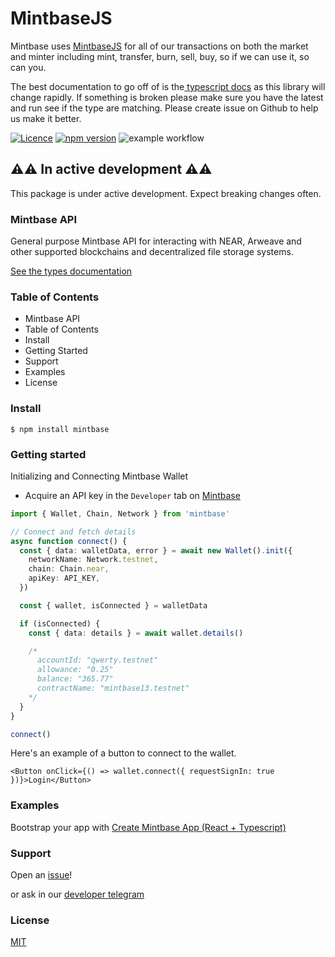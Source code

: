 # MintbaseJS

Mintbase uses [MintbaseJS](https://www.npmjs.com/package/mintbase) for all of our transactions on both the market and minter including mint, transfer, burn, sell, buy, so if we can use it, so can you.

The best documentation to go off of is the[ typescript docs](https://mintbase.github.io/mintbase-js/classes/wallet.Wallet.html) as this library will change rapidly. If something is broken please make sure you have the latest and run see if the type are matching. Please create issue on Github to help us make it better.





[![Licence](https://img.shields.io/badge/license-MIT-blue.svg)](https://github.com/Mintbase/mintbase-js/blob/main/LICENSE) [![npm version](https://img.shields.io/npm/v/mintbase.svg?style=flat)](https://www.npmjs.com/package/mintbase) ![example workflow](https://github.com/Mintbase/mintbase-js/actions/workflows/ci.yml/badge.svg)

## ⚠️⚠️ In active development  ⚠️⚠️

This package is under active development. Expect breaking changes often.

### Mintbase API

General purpose Mintbase API for interacting with NEAR, Arweave and other supported blockchains and decentralized file storage systems.

[See the types documentation](https://mintbase.github.io/mintbase-js/index.html)

### Table of Contents

* Mintbase API
* Table of Contents
* Install
* Getting Started
* Support
* Examples
* License

### Install

```
$ npm install mintbase
```

### Getting started

Initializing and Connecting Mintbase Wallet

* Acquire an API key in the `Developer` tab on [Mintbase](https://mintbase.io/developer)

```typescript
import { Wallet, Chain, Network } from 'mintbase'

// Connect and fetch details
async function connect() {
  const { data: walletData, error } = await new Wallet().init({
    networkName: Network.testnet,
    chain: Chain.near,
    apiKey: API_KEY,
  })

  const { wallet, isConnected } = walletData

  if (isConnected) {
    const { data: details } = await wallet.details()

    /*
      accountId: "qwerty.testnet"
      allowance: "0.25"
      balance: "365.77"
      contractName: "mintbase13.testnet"
    */
  }
}

connect()
```

Here's an example of a button to connect to the wallet.

```
<Button onClick={() => wallet.connect({ requestSignIn: true })}>Login</Button>
```

### Examples

Bootstrap your app with [Create Mintbase App (React + Typescript)](https://github.com/Mintbase/create-mintbase-app)

### Support

Open an [issue](https://t.me/mintdev)!

or ask in our [developer telegram](https://github.com/Mintbase/mintbase-js/issues/new)

### License

[MIT](https://github.com/Mintbase/mintbase-js/blob/main/LICENSE)
